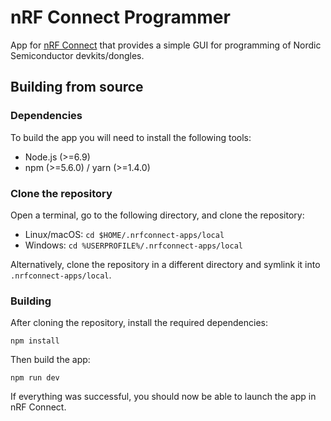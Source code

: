 # nRF Connect Programmer

App for [nRF Connect](https://github.com/NordicSemiconductor/pc-nrfconnect-core) that provides a simple GUI for programming of Nordic Semiconductor devkits/dongles.

## Building from source

### Dependencies

To build the app you will need to install the following tools:

* Node.js (>=6.9)
* npm (>=5.6.0) / yarn (>=1.4.0)

### Clone the repository

Open a terminal, go to the following directory, and clone the repository:

- Linux/macOS: `cd $HOME/.nrfconnect-apps/local`
- Windows: `cd %USERPROFILE%/.nrfconnect-apps/local`

Alternatively, clone the repository in a different directory and symlink it into `.nrfconnect-apps/local`.

### Building

After cloning the repository, install the required dependencies:

    npm install

Then build the app:

    npm run dev

If everything was successful, you should now be able to launch the app in nRF Connect.
